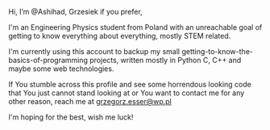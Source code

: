 Hi, I’m @Ashihad, Grzesiek if you prefer,

I'm an Engineering Physics student from Poland with an unreachable goal of getting to know everything about everything, mostly STEM related.

I'm currently using this account to backup my small getting-to-know-the-basics-of-programming projects,
written mostly in Python C, C++ and maybe some web technologies.

If You stumble across this profile and see some horrendous looking code that You just cannot stand looking at 
or You want to contact me for any other reason, reach me at grzegorz.esser@wp.pl

I'm hoping for the best, wish me luck!
